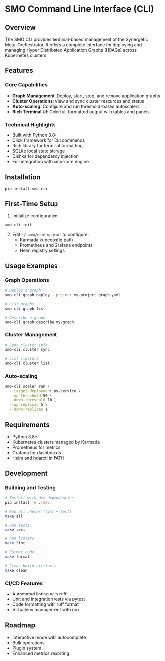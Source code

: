 # SMO Command Line Interface (CLI)

## Overview
The SMO CLI provides terminal-based management of the Synergetic Meta-Orchestrator. It offers a complete interface for deploying and managing Hyper Distributed Application Graphs (HDAGs) across Kubernetes clusters.

## Features

### Core Capabilities
- **Graph Management**: Deploy, start, stop, and remove application graphs
- **Cluster Operations**: View and sync cluster resources and status
- **Auto-scaling**: Configure and run threshold-based autoscalers
- **Rich Terminal UI**: Colorful, formatted output with tables and panels

### Technical Highlights
- Built with Python 3.8+
- Click framework for CLI commands
- Rich library for terminal formatting
- SQLite local state storage
- Dishka for dependency injection
- Full integration with smo-core engine

## Installation

```bash
pip install smo-cli
```

## First-Time Setup

1. Initialize configuration:
```bash
smo-cli init
```

2. Edit `~/.smo/config.yaml` to configure:
   - Karmada kubeconfig path
   - Prometheus and Grafana endpoints
   - Helm registry settings

## Usage Examples

### Graph Operations

```bash
# Deploy a graph
smo-cli graph deploy --project my-project graph.yaml

# List graphs
smo-cli graph list

# Describe a graph
smo-cli graph describe my-graph
```

### Cluster Management
```bash
# Sync cluster info
smo-cli cluster sync

# List clusters
smo-cli cluster list
```

### Auto-scaling
```bash
smo-cli scaler run \
  --target-deployment my-service \
  --up-threshold 50 \
  --down-threshold 10 \
  --up-replicas 5 \
  --down-replicas 1
```

## Requirements
- Python 3.8+
- Kubernetes clusters managed by Karmada
- Prometheus for metrics
- Grafana for dashboards
- Helm and hdarctl in PATH

## Development

### Building and Testing
```bash
# Install with dev dependencies
pip install -e .[dev]

# Run all checks (lint + test)
make all

# Run tests
make test

# Run linters
make lint

# Format code
make format

# Clean build artifacts
make clean
```

### CI/CD Features
- Automated linting with ruff
- Unit and integration tests via pytest
- Code formatting with ruff format
- Virtualenv management with nox

## Roadmap
- Interactive mode with autocomplete
- Bulk operations
- Plugin system
- Enhanced metrics reporting
